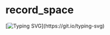 # record_space

[![Typing SVG](https://readme-typing-svg.demolab.com?font=Fira+Code&pause=1000&color=1F7AEF&width=435&lines=안녕하세요!+spacefoul입니다.;이곳은+저의+공부기록공간입니다.)](https://git.io/typing-svg)
